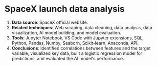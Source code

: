 # SpaceX launch data analysis
1. **Data source**: SpaceX official website.  
2. **Related techniques**: Web scraping, data cleaning, data analysis, data visualization, AI model building, and model evaluation.  
3. **Tools**: Jupyter Notebook, VS Code with Jupyter extensions, SQL, Python, Pandas, Numpy, Seaborn, Scikit-learn, Anaconda, API.
4. **Conclusions**: Identified correlations between features and the target variable, visualized key data, built a logistic regression model for predictions, and evaluated the AI model's performance.
